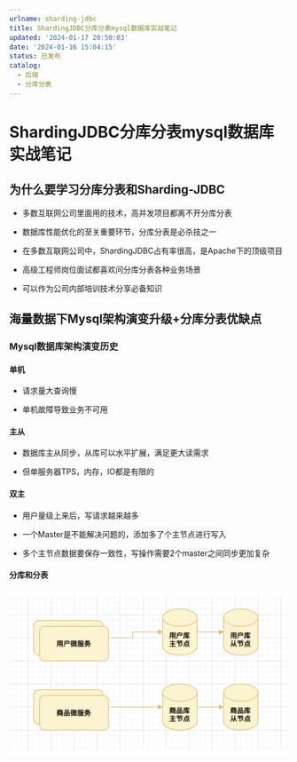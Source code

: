 ```yaml
---
urlname: sharding-jdbc
title: ShardingJDBC分库分表mysql数据库实战笔记
updated: '2024-01-17 20:50:03'
date: '2024-01-16 15:04:15'
status: 已发布
catalog:
  - 后端
  - 分库分表
---
```

# ShardingJDBC分库分表mysql数据库实战笔记
## 为什么要学习分库分表和Sharding-JDBC
- 多数互联网公司里面用的技术，高并发项目都离不开分库分表

- 数据库性能优化的至关重要环节，分库分表是必杀技之一

- 在多数互联网公司中，ShardingJDBC占有率很高，是Apache下的顶级项目

- 高级工程师岗位面试都喜欢问分库分表各种业务场景

- 可以作为公司内部培训技术分享必备知识

## 海量数据下Mysql架构演变升级+分库分表优缺点
### Mysql数据库架构演变历史
#### 单机
- 请求量大查询慢

- 单机故障导致业务不可用

#### 主从
- 数据库主从同步，从库可以水平扩展，满足更大读需求

- 但单服务器TPS，内存，IO都是有限的

#### 双主
- 用户量级上来后，写请求越来越多

- 一个Master是不能解决问题的，添加多了个主节点进行写入

- 多个主节点数据要保存一致性，写操作需要2个master之间同步更加复杂

#### 分库和分表
![image.png](/images/76cb261836d669a4cbbf54d31b7587ff.png)

